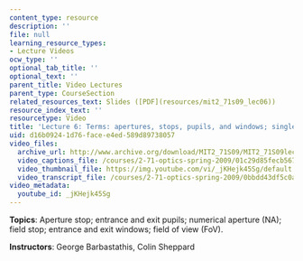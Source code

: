 ```yaml
---
content_type: resource
description: ''
file: null
learning_resource_types:
- Lecture Videos
ocw_type: ''
optional_tab_title: ''
optional_text: ''
parent_title: Video Lectures
parent_type: CourseSection
related_resources_text: Slides ([PDF](resources/mit2_71s09_lec06))
resource_index_text: ''
resourcetype: Video
title: 'Lecture 6: Terms: apertures, stops, pupils, and windows; single-lens camera'
uid: d16b0924-1d76-face-e4ed-589d89738057
video_files:
  archive_url: http://www.archive.org/download/MIT2_71S09/MIT2_71S09lec06_300k.mp4
  video_captions_file: /courses/2-71-optics-spring-2009/01c29d85fecb567b8e32d6cca21b4f25_jKHejk45Sg.vtt
  video_thumbnail_file: https://img.youtube.com/vi/_jKHejk45Sg/default.jpg
  video_transcript_file: /courses/2-71-optics-spring-2009/0bbdd43df5c0af54d67c0d3d3181edf5_jKHejk45Sg.pdf
video_metadata:
  youtube_id: _jKHejk45Sg
---
```


**Topics**: Aperture stop; entrance and exit pupils; numerical aperture (NA); field stop; entrance and exit windows; field of view (FoV).

**Instructors**: George Barbastathis, Colin Sheppard